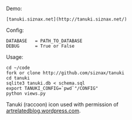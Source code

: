 Demo:

    [tanuki.siznax.net](http://tanuki.siznax.net/)

Config:

    DATABASE   = PATH_TO_DATABASE
    DEBUG      = True or False

Usage:

    cd ~/code
    fork or clone http://github.com/siznax/tanuki
    cd tanuki
    sqlite3 tanuki.db < schema.sql
    export TANUKI_CONFIG=`pwd`"/CONFIG"
    python views.py

Tanuki (raccoon) icon used with permission of 
[artrelatedblog.wordpress.com](http://artrelatedblog.wordpress.com/2012/08/06/new-pixel-art-avatar/).
